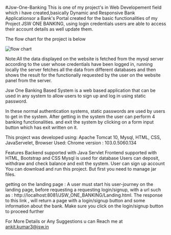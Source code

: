 #Jsw-One-Banking
This is one of my project's in Web Developement field which i have created,basically Dynamic and Responsive Bank Applicationsor a Bank's Portal created for the basic functionalities of my Project JSW ONE BANKING, using login credentials users are able to access their account details as well update them.

The flow chart for the project is below

![flow chart](https://user-images.githubusercontent.com/43509686/182551664-cbc116d7-8725-4a81-9d08-450c6468b096.jpeg)

Note:All the data displayed on the website is fetched from the mysql server according to the user whose credentials have been logged in, running locally the server fetches all the data from different databases and then shows the result for the functionally requested by the user on the website panel from the server.
 
Jsw One Banking Based System is a web based application that can be used in any system to allow users to sign up and log in using static password.
 
In these normal authentication systems, static passwords are used by users to get in the system. After getting in the system the user can perform 4 banking functionalities. and exit the system by clicking on a form input button which has exit written on it.
 
This project was developed using: Apache Tomcat 10, Mysql, HTML, CSS, JavaServelet,  Browser Used: Chrome version : 103.0.5060.134
 
Features
Backend supported with Java Servlet
Frontend supported with HTML, Bootstrap and CSS
Mysql is used for database
Users can deposit, withdraw and check balance and exit the system.
User can sign up account
You can download and run this project. But first you need to manage jar files.
 
 
getting on the landing  page : A user must start his user-journey on the landing page, before requesting a requesting login/signup, with a url such as : http://localhost:8081/JSW_ONE_BANKING/Landing.html. The response to this link , will return a page with a login/signup button and some information about the bank.
Make sure you click on the login/signup button to proceed further
 
For More Details or Any Suggestions u can Reach me at ankit.kumar3@jsw.in


